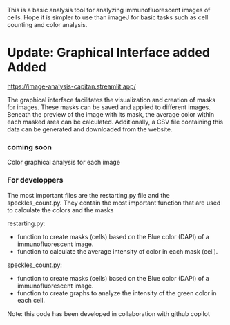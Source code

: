 This is a basic analysis tool for analyzing immunofluorescent images of cells. Hope it is simpler to use than imageJ for basic tasks such as cell counting and color analysis. 

# Update: Graphical Interface added Added #
https://image-analysis-capitan.streamlit.app/

The graphical interface facilitates the visualization and creation of masks for images. These masks can be saved and applied to different images. Beneath the preview of the image with its mask, the average color within each masked area can be calculated. Additionally, a CSV file containing this data can be generated and downloaded from the website.

### coming soon ###
Color graphical analysis for each image

### For developpers ###
The most important files are the restarting.py file and the speckles_count.py. They contain the most important function that are used to calculate the colors and the masks  

restarting.py: 
- function to create masks (cells) based on the Blue color (DAPI) of a immunofluorescent image.
- function to calculate the average intensity of color in each mask (cell).

speckles_count.py:
- function to create masks (cells) based on the Blue color (DAPI) of a immunofluorescent image.
- function to create graphs to analyze the intensity of the green color in each cell. 

Note: this code has been developed in collaboration with github copilot
